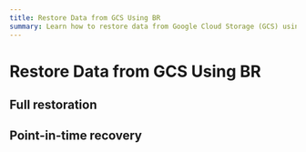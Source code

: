 ```yaml
---
title: Restore Data from GCS Using BR
summary: Learn how to restore data from Google Cloud Storage (GCS) using BR.
---
```


# Restore Data from GCS Using BR

## Full restoration

## Point-in-time recovery
